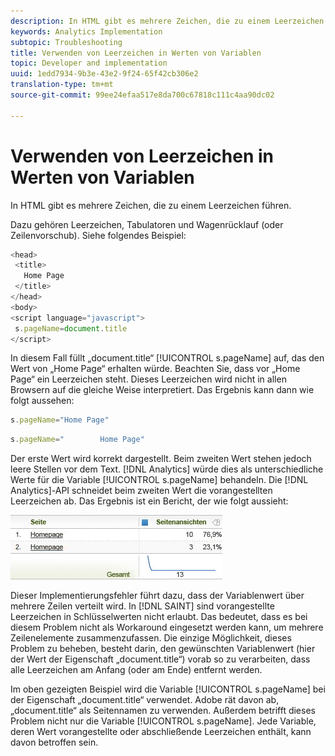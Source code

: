 ```yaml
---
description: In HTML gibt es mehrere Zeichen, die zu einem Leerzeichen führen.
keywords: Analytics Implementation
subtopic: Troubleshooting
title: Verwenden von Leerzeichen in Werten von Variablen
topic: Developer and implementation
uuid: 1edd7934-9b3e-43e2-9f24-65f42cb306e2
translation-type: tm+mt
source-git-commit: 99ee24efaa517e8da700c67818c111c4aa90dc02

---
```



# Verwenden von Leerzeichen in Werten von Variablen

In HTML gibt es mehrere Zeichen, die zu einem Leerzeichen führen.

Dazu gehören Leerzeichen, Tabulatoren und Wagenrücklauf (oder Zeilenvorschub). Siehe folgendes Beispiel:

```js
<head> 
 <title> 
   Home Page 
 </title> 
</head> 
<body> 
<script language="javascript"> 
 s.pageName=document.title 
</script> 
```

In diesem Fall füllt „document.title“ [!UICONTROL s.pageName] auf, das den Wert von „Home Page“ erhalten würde. Beachten Sie, dass vor „Home Page“ ein Leerzeichen steht. Dieses Leerzeichen wird nicht in allen Browsern auf die gleiche Weise interpretiert. Das Ergebnis kann dann wie folgt aussehen:

```js
s.pageName="Home Page"
```

```js
s.pageName="        Home Page"
```

Der erste Wert wird korrekt dargestellt. Beim zweiten Wert stehen jedoch leere Stellen vor dem Text. [!DNL Analytics] würde dies als unterschiedliche Werte für die Variable [!UICONTROL s.pageName] behandeln. Die [!DNL Analytics]-API schneidet beim zweiten Wert die vorangestellten Leerzeichen ab. Das Ergebnis ist ein Bericht, der wie folgt aussieht:

![](assets/white_space.jpg)

Dieser Implementierungsfehler führt dazu, dass der Variablenwert über mehrere Zeilen verteilt wird. In [!DNL SAINT] sind vorangestellte Leerzeichen in Schlüsselwerten nicht erlaubt. Das bedeutet, dass es bei diesem Problem nicht als Workaround eingesetzt werden kann, um mehrere Zeilenelemente zusammenzufassen. Die einzige Möglichkeit, dieses Problem zu beheben, besteht darin, den gewünschten Variablenwert (hier der Wert der Eigenschaft „document.title“) vorab so zu verarbeiten, dass alle Leerzeichen am Anfang (oder am Ende) entfernt werden.

Im oben gezeigten Beispiel wird die Variable [!UICONTROL s.pageName] bei der Eigenschaft „document.title“ verwendet. Adobe rät davon ab, „document.title“ als Seitennamen zu verwenden. Außerdem betrifft dieses Problem nicht nur die Variable [!UICONTROL s.pageName]. Jede Variable, deren Wert vorangestellte oder abschließende Leerzeichen enthält, kann davon betroffen sein.
